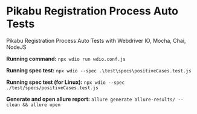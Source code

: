 # Pikabu Registration Process Auto Tests 

Pikabu Registration Process Auto Tests with Webdriver IO, Mocha, Chai, NodeJS

**Running command:**
`npx wdio run wdio.conf.js`

**Running spec test:**
`npx wdio --spec .\test\specs\positiveCases.test.js`

**Running spec test (for Linux):**
`npx wdio --spec ./test/specs/positiveCases.test.js`

**Generate and open allure report:**
`allure generate allure-results/ --clean && allure open`

